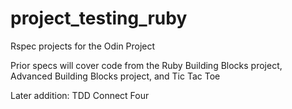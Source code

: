 project_testing_ruby
====================

Rspec projects for the Odin Project

Prior specs will cover code from the Ruby Building Blocks project, Advanced Building Blocks project, and Tic Tac Toe

Later addition: TDD Connect Four
